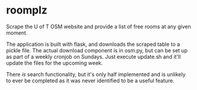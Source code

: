 # roomplz
Scrape the U of T OSM website and provide a list of free rooms at any
given moment. 

The application is built with flask, and downloads the scraped table to
a pickle file. The actual download component is in osm.py, but can be
set up as part of a weekly cronjob on Sundays. Just execute update.sh
and it'll update the files for the upcoming week. 

There *is* search functionality, but it's only half implemented and is 
unlikely to ever be completed as it was never identified to be a useful
feature. 